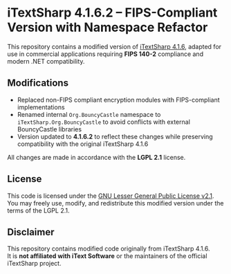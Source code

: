# iTextSharp 4.1.6.2 – FIPS-Compliant Version with Namespace Refactor

This repository contains a modified version of [iTextSharp 4.1.6](https://github.com/itext/itextsharp), adapted for use in commercial applications requiring **FIPS 140-2** compliance and modern .NET compatibility.

## Modifications

- Replaced non-FIPS compliant encryption modules with FIPS-compliant implementations
- Renamed internal `Org.BouncyCastle` namespace to `iTextSharp.Org.BouncyCastle` to avoid conflicts with external BouncyCastle libraries
- Version updated to **4.1.6.2** to reflect these changes while preserving compatibility with the original iTextSharp 4.1.6

All changes are made in accordance with the **LGPL 2.1** license.

## License

This code is licensed under the [GNU Lesser General Public License v2.1](LICENSE).  
You may freely use, modify, and redistribute this modified version under the terms of the LGPL 2.1.

## Disclaimer

This repository contains modified code originally from iTextSharp 4.1.6.  
It is **not affiliated with iText Software** or the maintainers of the official iTextSharp project.
